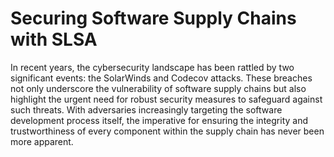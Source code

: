 # Securing Software Supply Chains with SLSA 

In recent years, the cybersecurity landscape has been rattled by two significant events: the SolarWinds and Codecov attacks. These breaches not only underscore the vulnerability of software supply chains but also highlight the urgent need for robust security measures to safeguard against such threats. With adversaries increasingly targeting the software development process itself, the imperative for ensuring the integrity and trustworthiness of every component within the supply chain has never been more apparent.
